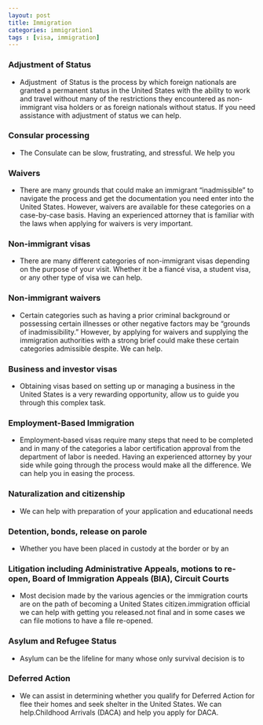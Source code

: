 ```yaml
---
layout: post
title: Immigration
categories:	immigration1
tags : [visa, immigration]
---
```



### Adjustment of Status  

* Adjustment  of Status is the process by which foreign nationals are granted a permanent status in the United States with the ability to work and travel without many of the restrictions they encountered as non-immigrant visa holders or as foreign nationals without status. If you need assistance with adjustment of status we can help.  

### Consular processing 

* The Consulate can be slow, frustrating, and stressful. We help you 

### Waivers 

* There are many grounds that could make an immigrant “inadmissible” to navigate the process and get the documentation you need enter into the United States. However, waivers are available for these categories on a case-by-case basis. Having an experienced attorney that is familiar with the laws when applying for waivers is very important. 

### Non-immigrant visas

* There are many different categories of non-immigrant visas depending on the purpose of your visit. Whether it be a fiancé visa, a student visa, or any other type of visa we can help. 

### Non-immigrant waivers 

* Certain categories such as having a prior criminal background or possessing certain illnesses or other negative factors may be “grounds of inadmissibility.” However, by applying for waivers and supplying the immigration authorities with a strong brief could make these certain categories admissible despite. We can help. 

### Business and investor visas 

* Obtaining visas based on setting up or managing a business in the United States is a very rewarding opportunity, allow us to guide you through this complex task. 

### Employment-Based Immigration

* Employment-based visas require many steps that need to be completed and in many of the categories a labor certification approval from the department of labor is needed. Having an experienced attorney by your side while going through the process would make all the difference. We can help you in easing the process. 

### Naturalization and citizenship 

* We can help with preparation of your application and educational needs 

### Detention, bonds, release on parole 

* Whether you have been placed in custody at the border or by an 

### Litigation including Administrative Appeals, motions to re-open, Board of Immigration Appeals (BIA), Circuit Courts

* Most decision made by the various agencies or the immigration courts are on the path of becoming a United States citizen.immigration official we can help with getting you released.not final and in some cases we can file motions to have a file re-opened. 

### Asylum and Refugee Status 

* Asylum can be the lifeline for many whose only survival decision is to 

### Deferred Action

* We can assist in determining whether you qualify for Deferred Action for flee their homes and seek shelter in the United States. We can help.Childhood Arrivals (DACA) and help you apply for DACA.